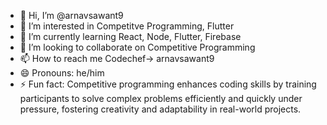 - 👋 Hi, I’m @arnavsawant9
- 👀 I’m interested in Competitve Programming, Flutter
- 🌱 I’m currently learning React, Node, Flutter, Firebase
- 💞️ I’m looking to collaborate on Competitive Programming
- 📫 How to reach me Codechef-> arnavsawant9
- 😄 Pronouns: he/him
- ⚡ Fun fact: Competitive programming enhances coding skills by training participants to solve complex problems efficiently and quickly under pressure, fostering creativity and adaptability in real-world projects.

<!---
arnavsawant9/arnavsawant9 is a ✨ special ✨ repository because its `README.md` (this file) appears on your GitHub profile.
You can click the Preview link to take a look at your changes.
--->
